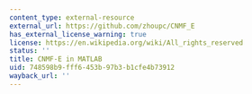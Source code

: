 ```yaml
---
content_type: external-resource
external_url: https://github.com/zhoupc/CNMF_E
has_external_license_warning: true
license: https://en.wikipedia.org/wiki/All_rights_reserved
status: ''
title: CNMF-E in MATLAB
uid: 748598b9-fff6-453b-97b3-b1cfe4b73912
wayback_url: ''
---
```

